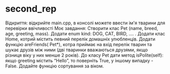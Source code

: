 # second_rep
Відкриття: відкрийте main.cpp, в консолі можете ввести ім'я тварини для перевірки ввічливості
Моє завдання: Створити клас Pet (name, breed, age, greeting, mass). Додати enum kind: DOG, CAT, BIRD, …. . Додати клас Home, котрий містить певний перелік домашніх улюбленців. Додати функцію areFriends( Pet*), котра приймає на вхід перелік тварин та шукає друзів між ними (дві тваринки вважаються друзями, якщо різниця віку у них менше 2 років). До класу Pet дати метод isPolite(self): якщо greeting містить “Hello”, то поверніть True, у іншому випадку - False. Додайте функцію сортування за віком. 
